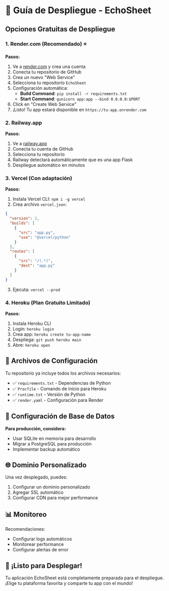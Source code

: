 # 🚀 Guía de Despliegue - EchoSheet

## Opciones Gratuitas de Despliegue

### 1. **Render.com** (Recomendado) ⭐

**Pasos:**
1. Ve a [render.com](https://render.com) y crea una cuenta
2. Conecta tu repositorio de GitHub
3. Crea un nuevo "Web Service"
4. Selecciona tu repositorio `EchoSheet`
5. Configuración automática:
   - **Build Command**: `pip install -r requirements.txt`
   - **Start Command**: `gunicorn app:app --bind 0.0.0.0:$PORT`
6. Click en "Create Web Service"
7. ¡Listo! Tu app estará disponible en `https://tu-app.onrender.com`

### 2. **Railway.app**

**Pasos:**
1. Ve a [railway.app](https://railway.app)
2. Conecta tu cuenta de GitHub
3. Selecciona tu repositorio
4. Railway detectará automáticamente que es una app Flask
5. Despliegue automático en minutos

### 3. **Vercel** (Con adaptación)

**Pasos:**
1. Instala Vercel CLI: `npm i -g vercel`
2. Crea archivo `vercel.json`:
```json
{
  "version": 2,
  "builds": [
    {
      "src": "app.py",
      "use": "@vercel/python"
    }
  ],
  "routes": [
    {
      "src": "/(.*)",
      "dest": "app.py"
    }
  ]
}
```
3. Ejecuta: `vercel --prod`

### 4. **Heroku** (Plan Gratuito Limitado)

**Pasos:**
1. Instala Heroku CLI
2. Login: `heroku login`
3. Crea app: `heroku create tu-app-name`
4. Despliega: `git push heroku main`
5. Abre: `heroku open`

## 📁 Archivos de Configuración

Tu repositorio ya incluye todos los archivos necesarios:

- ✅ `requirements.txt` - Dependencias de Python
- ✅ `Procfile` - Comando de inicio para Heroku
- ✅ `runtime.txt` - Versión de Python
- ✅ `render.yaml` - Configuración para Render

## 🔧 Configuración de Base de Datos

**Para producción, considera:**
- Usar SQLite en memoria para desarrollo
- Migrar a PostgreSQL para producción
- Implementar backup automático

## 🌐 Dominio Personalizado

Una vez desplegado, puedes:
1. Configurar un dominio personalizado
2. Agregar SSL automático
3. Configurar CDN para mejor performance

## 📊 Monitoreo

Recomendaciones:
- Configurar logs automáticos
- Monitorear performance
- Configurar alertas de error

## 🚀 ¡Listo para Desplegar!

Tu aplicación EchoSheet está completamente preparada para el despliegue. ¡Elige tu plataforma favorita y comparte tu app con el mundo! 